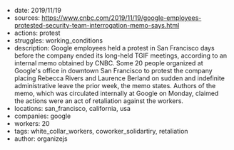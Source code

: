 - date: 2019/11/19
- sources: https://www.cnbc.com/2019/11/19/google-employees-protested-security-team-interrogation-memo-says.html
- actions: protest
- struggles: working_conditions
- description: Google employees held a protest in San Francisco days before the company ended its long-held TGIF meetings, according to an internal memo obtained by CNBC. Some 20 people organized at Google's office in downtown San Francisco to protest the company placing Rebecca Rivers and Laurence Berland on sudden and indefinite administrative leave the prior week, the memo states. Authors of the memo, which was circulated internally at Google on Monday, claimed the actions were an act of retaliation against the workers.
- locations: san_francisco, california, usa
- companies: google
- workers: 20
- tags: white_collar_workers, coworker_solidartiry, retaliation
- author: organizejs
